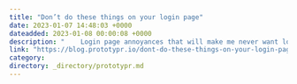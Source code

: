 ```yaml
---
title: "Don’t do these things on your login page"
date: 2023-01-07 14:48:03 +0000
dateadded: 2023-01-08 00:00:08 +0000
description: "    Login page annoyances that will make me never want log in.  Continue reading on Prototypr »  "
link: "https://blog.prototypr.io/dont-do-these-things-on-your-login-page-78497189aa01?source=rss----eb297ea1161a---4"
category:
directory: _directory/prototypr.md
---
```

